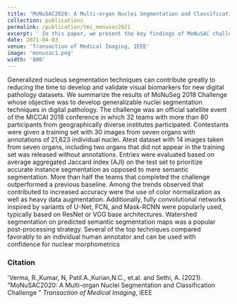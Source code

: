 ```yaml
---
title: "MoNuSAC2020: A Multi-organ Nuclei Segmentation and Classification Challenge"
collection: publications
permalink: /publication/tmi_monusac2021
excerpt: ' In this paper, we present the key findings of MoNuSAC challenge at [MICCAI 2020](https://monusac-2020.grand-challenge.org/)'
date: 2021-04-03
venue: 'Transaction of Medical Imaging, IEEE'
image: 'monusac1.png'
width: '800'
---
```

Generalized nucleus segmentation techniques can contribute greatly to reducing the time to develop and validate visual biomarkers for new digital pathology datasets. We summarize the results of MoNuSeg 2018 Challenge whose objective was to develop generalizable nuclei segmentation techniques in digital pathology. The challenge was an official satellite event of the
MICCAI 2018 conference in which 32 teams with more than 80 participants from geographically diverse institutes participated. Contestants were given a training set with 30 images from seven organs with annotations of 21,623 individual nuclei. Atest dataset with 14 images taken from seven organs, including two organs that did not appear in the training set was released
without annotations. Entries were evaluated based on average aggregated Jaccard index (AJI) on the test set to prioritize accurate instance segmentation as opposed to mere semantic segmentation. More than half the teams that completed the challenge outperformed a previous baseline. Among the trends observed that contributed to increased accuracy were the use of color normalization as well as heavy data augmentation.
Additionally, fully convolutional networks inspired by variants of U-Net, FCN, and Mask-RCNN were popularly used, typically based on ResNet or VGG base architectures. Watershed segmentation on predicted semantic segmentation maps was a popular post-processing strategy. Several of the top techniques compared favorably to an individual human annotator and can be used with confidence for nuclear morphometrics

### Citation
'Verma, R.,Kumar, N, Patil.A.,Kurian,N.C., et.al. and Sethi, A. (2021). &quot;MoNuSAC2020: A Multi-organ Nuclei Segmentation and Classification Challenge &quot; <i>Transaction of Medical Imaging</i>, IEEE 

